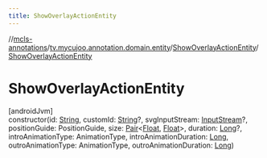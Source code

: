 ```yaml
---
title: ShowOverlayActionEntity
---
```

//[mcls-annotations](../../../index.html)/[tv.mycujoo.annotation.domain.entity](../index.html)/[ShowOverlayActionEntity](index.html)/[ShowOverlayActionEntity](-show-overlay-action-entity.html)



# ShowOverlayActionEntity



[androidJvm]\
constructor(id: [String](https://kotlinlang.org/api/latest/jvm/stdlib/kotlin/-string/index.html), customId: [String](https://kotlinlang.org/api/latest/jvm/stdlib/kotlin/-string/index.html)?, svgInputStream: [InputStream](https://developer.android.com/reference/kotlin/java/io/InputStream.html)?, positionGuide: PositionGuide, size: [Pair](https://kotlinlang.org/api/latest/jvm/stdlib/kotlin/-pair/index.html)&lt;[Float](https://kotlinlang.org/api/latest/jvm/stdlib/kotlin/-float/index.html), [Float](https://kotlinlang.org/api/latest/jvm/stdlib/kotlin/-float/index.html)&gt;, duration: [Long](https://kotlinlang.org/api/latest/jvm/stdlib/kotlin/-long/index.html)?, introAnimationType: AnimationType, introAnimationDuration: [Long](https://kotlinlang.org/api/latest/jvm/stdlib/kotlin/-long/index.html), outroAnimationType: AnimationType, outroAnimationDuration: [Long](https://kotlinlang.org/api/latest/jvm/stdlib/kotlin/-long/index.html))




